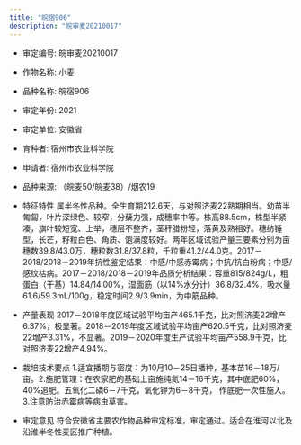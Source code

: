 ```yaml
---
title: "皖宿906"
description: "皖审麦20210017"
---
```

* 审定编号:  皖审麦20210017

*  作物名称:  小麦

*  品种名称:  皖宿906

*  审定年份:  2021

*  审定单位:  安徽省

* 育种者:  宿州市农业科学院

*  申请者:  宿州市农业科学院

*  品种来源:  （皖麦50/皖麦38）/烟农19

*  特征特性
属半冬性品种。全生育期212.6天，与对照济麦22熟期相当。幼苗半匍匐，叶片深绿色、较窄，分蘖力强，成穗率中等。株高88.5cm，株型半紧凑，旗叶较短宽、上举，穗层不整齐，茎秆腊粉轻，落黄及熟相好。穗纺锤型，长芒，籽粒白色、角质、饱满度较好。两年区域试验产量三要素分别为亩穗数39.8/43.0万，穗粒数31.8/37.8粒，千粒重41.2/44.0克。2017－2018/2018－2019年抗性鉴定结果：中感/中感赤霉病；中抗/抗白粉病；中感/感纹枯病。2017－2018/2018－2019年品质分析结果：容重815/824g/L，粗蛋白（干基）14.84/14.00%，湿面筋（以14%水分计）36.8/32.4%，吸水量61.6/59.3mL/100g，稳定时间2.9/3.9min，为中筋品种。

*  产量表现
2017－2018年度区域试验平均亩产465.1千克，比对照济麦22增产6.37%，极显著。2018－2019年度区域试验平均亩产620.5千克，比对照济麦22增产3.31%，不显著。2019－2020年度生产试验平均亩产558.9千克，比对照济麦22增产4.94%。

*  栽培技术要点
1.适宜播期与密度：为10月10－25日播种，基本苗16－18万/亩。2.施肥管理：在农家肥的基础上亩施纯氮14－16千克，其中底肥60%，40%追肥。五氧化二磷6－7千克，氧化钾为6－8千克， 作底肥一次性施入。3.注意防治赤霉病等病虫草害。

*  审定意见
符合安徽省主要农作物品种审定标准，审定通过。适合在淮河以北及沿淮半冬性麦区推广种植。
